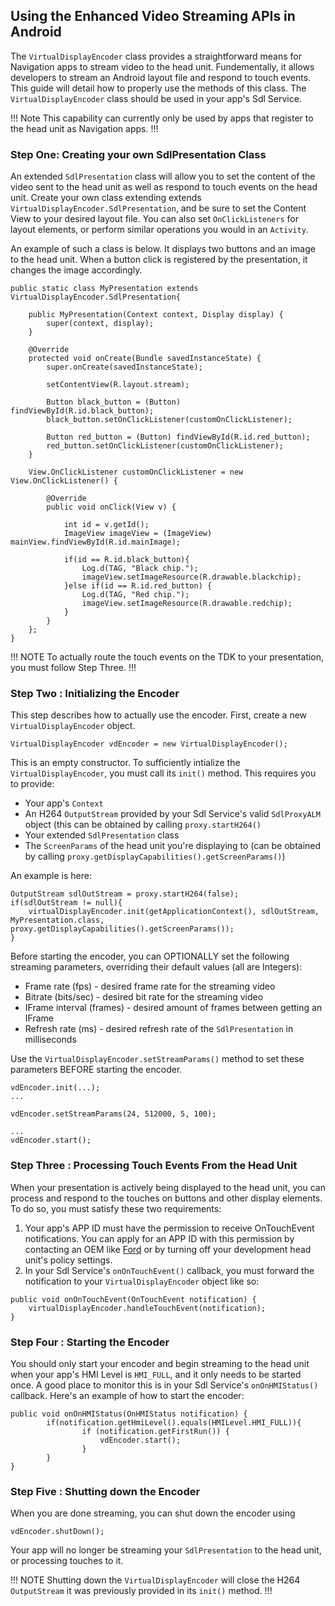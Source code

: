 ## Using the Enhanced Video Streaming APIs in Android
The `VirtualDisplayEncoder` class provides a straightforward means for Navigation apps to stream video to the head unit. Fundementally, it allows developers to stream an Android layout file and respond to touch events. This guide will detail how to properly use the methods of this class. The `VirtualDisplayEncoder` class should be used in your app's Sdl Service.

!!! Note
This capability can currently only be used by apps that register to the head unit as Navigation apps.
!!!

### Step One: Creating your own SdlPresentation Class
An extended `SdlPresentation` class will allow you to set the content of the video sent to the head unit as well as respond to touch events on the head unit. Create your own class extending extends `VirtualDisplayEncoder.SdlPresentation`, and be sure to set the Content View to your desired layout file. You can also set `OnClickListeners` for layout elements, or perform similar operations you would in an `Activity`. 

An example of such a class is below. It displays two buttons and an image to the head unit. When a button click is registered by the presentation, it changes the image accordingly.

```
public static class MyPresentation extends VirtualDisplayEncoder.SdlPresentation{

    public MyPresentation(Context context, Display display) {
        super(context, display);
    }

    @Override
    protected void onCreate(Bundle savedInstanceState) {
        super.onCreate(savedInstanceState);

        setContentView(R.layout.stream);

        Button black_button = (Button) findViewById(R.id.black_button);
        black_button.setOnClickListener(customOnClickListener);

        Button red_button = (Button) findViewById(R.id.red_button);
        red_button.setOnClickListener(customOnClickListener);
    }

    View.OnClickListener customOnClickListener = new View.OnClickListener() {

        @Override
        public void onClick(View v) {

            int id = v.getId();
            ImageView imageView = (ImageView) mainView.findViewById(R.id.mainImage);

            if(id == R.id.black_button){
                Log.d(TAG, "Black chip.");
                imageView.setImageResource(R.drawable.blackchip);
            }else if(id == R.id.red_button) {
                Log.d(TAG, "Red chip.");
                imageView.setImageResource(R.drawable.redchip);
            }
        }
    };
}
```

!!! NOTE
To actually route the touch events on the TDK to your presentation, you must follow Step Three.
!!!

### Step Two : Initializing the Encoder
This step describes how to actually use the encoder. First, create a new `VirtualDisplayEncoder` object.

`VirtualDisplayEncoder vdEncoder = new VirtualDisplayEncoder();`

This is an empty constructor. To sufficiently intialize the `VirtualDisplayEncoder`, you must call its `init()` method. This requires you to provide: 

* Your app's `Context`
* An H264 `OutputStream` provided by your Sdl Service's valid `SdlProxyALM` object (this can be obtained by calling `proxy.startH264()`
* Your extended `SdlPresentation` class
* The `ScreenParams` of the head unit you're displaying to (can be obtained by calling `proxy.getDisplayCapabilities().getScreenParams()`)

An example is here:

```
OutputStream sdlOutStream = proxy.startH264(false);
if(sdlOutStream != null){
	virtualDisplayEncoder.init(getApplicationContext(), sdlOutStream, MyPresentation.class, proxy.getDisplayCapabilities().getScreenParams());
}
```

Before starting the encoder, you can OPTIONALLY set the following streaming parameters, overriding their default values (all are Integers): 

 * Frame rate (fps) - desired frame rate for the streaming video
 * Bitrate (bits/sec) - desired bit rate for the streaming video
 * IFrame interval (frames) - desired amount of frames between getting an IFrame
 * Refresh rate (ms) - desired refresh rate of the `SdlPresentation` in milliseconds

Use the `VirtualDisplayEncoder.setStreamParams()` method to set these parameters BEFORE starting the encoder.

```
vdEncoder.init(...);
...

vdEncoder.setStreamParams(24, 512000, 5, 100);

...
vdEncoder.start();
```
	

### Step Three : Processing Touch Events From the Head Unit
When your presentation is actively being displayed to the head unit, you can process and respond to the touches on buttons and other display elements. To do so, you must satisfy these two requirements:

1) Your app's APP ID must have the permission to receive OnTouchEvent notifications. You can apply for an APP ID with this permission by contacting an OEM like [Ford](https://developer.ford.com/pages/develop) or by turning off your development head unit's policy settings. 
2) In your Sdl Service's `onOnTouchEvent()` callback, you must forward the notification to your `VirtualDisplayEncoder` object like so:

```
public void onOnTouchEvent(OnTouchEvent notification) {
    virtualDisplayEncoder.handleTouchEvent(notification);
}
```

### Step Four : Starting the Encoder
You should only start your encoder and begin streaming to the head unit when your app's HMI Level is `HMI_FULL`, and it only needs to be started once. A good place to monitor this is in your Sdl Service's `onOnHMIStatus()` callback. Here's an example of how to start the encoder:

```
public void onOnHMIStatus(OnHMIStatus notification) {
        if(notification.getHmiLevel().equals(HMILevel.HMI_FULL)){
        		if (notification.getFirstRun()) {
        			vdEncoder.start();
        		}
        }
}
```

### Step Five : Shutting down the Encoder
When you are done streaming, you can shut down the encoder using 

`vdEncoder.shutDown();`

Your app will no longer be streaming your `SdlPresentation` to the head unit, or processing touches to it.

!!! NOTE
Shutting down the `VirtualDisplayEncoder` will close the H264 `OutputStream` it was previously provided in its `init()` method.
!!!